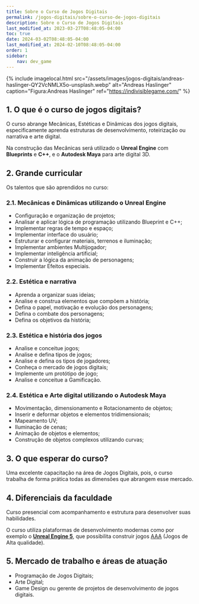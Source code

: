 ```yaml
---
title: Sobre o Curso de Jogos Digitais
permalink: /jogos-digitais/sobre-o-curso-de-jogos-digitais
description: Sobre o Curso de Jogos Digitais
last_modified_at: 2023-03-27T08:48:05-04:00
toc: true  
date: 2024-03-02T08:48:05-04:00
last_modified_at: 2024-02-10T08:48:05-04:00
order: 1
sidebar:
    nav: dev_game 
---
```


{% include imagelocal.html 
    src="/assets/images/jogos-digitais/andreas-haslinger-QY2VcNMLX5o-unsplash.webp" alt="Andreas Haslinger"
caption="Figura:Andreas Haslinger"
ref="https://indivisiblegame.com/"
%}

## 1. O que é o curso de jogos digitais?

O curso abrange Mecânicas, Estéticas e Dinâmicas dos jogos digitais, especificamente aprenda estruturas de desenvolvimento, roteirização ou narrativa e arte digital.

Na construção das Mecânicas será utilizado o **Unreal Engine** com **Blueprints** e **C++**, e o **Autodesk Maya** para arte digital 3D.

## 2. Grande curricular

Os talentos que são aprendidos no curso:

### 2.1. Mecânicas e Dinâmicas utilizando o Unreal Engine

- Configuração e organização de projetos;
- Analisar e aplicar lógica de programação utilizando Blueprint e C++;
- Implementar regras de tempo e espaço;
- Implementar interface do usuário;
- Estruturar e configurar materiais, terrenos e iluminação;
- Implementar ambientes Multijogador;
- Implementar inteligência artificial;
- Construir a lógica da animação de personagens;
- Implementar Efeitos especiais.

### 2.2. Estética e narrativa

- Aprenda a organizar suas ideias;
- Analise e construa elementos que compõem a história;
- Defina o papel, motivação e evolução dos personagens;
- Defina o combate dos personagens;
- Defina os objetivos da história;

### 2.3. Estética e história dos jogos

- Analise e conceitue jogos;
- Analise e defina tipos de jogos;
- Analise e defina os tipos de jogadores;
- Conheça o mercado de jogos digitais;
- Implemente um protótipo de jogo;
- Analise e conceitue a Gamificação.

### 2.4. Estética e Arte digital utilizando o Autodesk Maya

- Movimentação, dimensionamento e Rotacionamento de objetos;
- Inserir e deformar objetos e elementos tridimensionais;
- Mapeamento UV;
- Iluminação de cenas;
- Animação de objetos e elementos;
- Construção de objetos complexos utilizando curvas;

## 3. O que esperar do curso?

Uma excelente capacitação na área de Jogos Digitais, pois, o curso trabalha de forma prática todas as dimensões que abrangem esse mercado.

## 4. Diferenciais da faculdade

Curso presencial com acompanhamento e estrutura para desenvolver suas habilidades.

O curso utiliza plataformas de desenvolvimento modernas como por exemplo o [**Unreal Engine 5**](https://www.unrealengine.com/), que possibilita construir jogos [AAA](https://pt.wikipedia.org/wiki/AAA_(ind%C3%BAstria_de_jogos)) (Jogos de Alta qualidade).

## 5. Mercado de trabalho e áreas de atuação

- Programação de Jogos Digitais;
- Arte Digital;
- Game Design ou gerente de projetos de desenvolvimento de jogos digitais.
